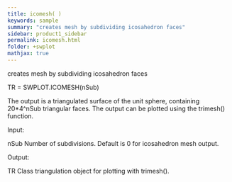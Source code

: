 ```yaml
---
title: icomesh( )
keywords: sample
summary: "creates mesh by subdividing icosahedron faces"
sidebar: product1_sidebar
permalink: icomesh.html
folder: +swplot
mathjax: true
---
```

  creates mesh by subdividing icosahedron faces
 
  TR = SWPLOT.ICOMESH(nSub)
 
  The output is a triangulated surface of the unit sphere, containing
  20*4^nSub triangular faces. The output can be plotted using the trimesh()
  function.
 
  Input:
 
  nSub      Number of subdivisions. Default is 0 for icosahedron mesh
            output.
 
  Output:
 
  TR        Class triangulation object for plotting with trimesh().
 
